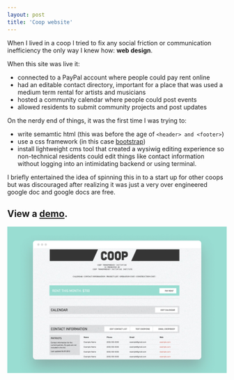 ```yaml
---
layout: post
title: 'Coop website'
---
```

When I lived in a coop I tried to fix any social friction or communication inefficiency the only way I knew how: **web design**. 

When this site was live it:
- connected to a PayPal account where people could pay rent online
- had an editable contact directory, important for a place that was used a medium term rental for artists and musicians 
- hosted a community calendar where people could post events
- allowed residents to submit community projects and post updates

On the nerdy end of things, it was the first time I was trying to: 
- write semamtic html (this was before the age of `<header> and <footer>`)
- use a css framework (in this case [bootstrap](https://getbootstrap.com/))
- install lightweight cms tool that created a wysiwig editing experience so non-technical residents could edit things like contact information without logging into an intimidating backend or using terminal.

I briefly entertained the idea of spinning this in to a start up for other coops but was discouraged after realizing it was just a very over engineered google doc and google docs are free.

## View a [demo](https://ddddarby.github.io/projects/coopwebsite/index.html).

<img src="/assets/img/projects/coop-website/thumbnail.jpg" alt="product photo" class="image">